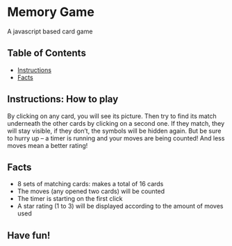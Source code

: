 # Memory Game
A javascript based card game
## Table of Contents

* [Instructions](#instructions)
* [Facts](#contributing)

## Instructions: How to play

By clicking on any card, you will see its picture. Then try to find its match underneath the other cards by clicking on a second one. If they match, they will stay visible, if they don’t, the symbols will be hidden again. But be sure to hurry up – a timer is running and your moves are being counted! And less moves mean a better rating!


## Facts

* 8 sets of matching cards: makes a total of 16 cards
* The moves (any opened two cards) will be counted
* The timer is starting on the first click
* A star rating (1 to 3) will be displayed according to the amount of moves used

## Have fun!
